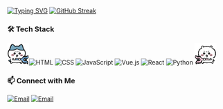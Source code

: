 [![Typing SVG](https://readme-typing-svg.demolab.com?font=Fira+Code&weight=500&size=22&pause=1000&color=DC4189&width=520&height=35&lines=Hi+there%2C+I'm+Cecilia;A+Master's+student+in+Computer+Science++)](https://git.io/typing-svg)
[![GitHub Streak](https://streak-stats.demolab.com?user=xxiixi&theme=bear&hide_border=true&border_radius=15&date_format=M%20j%5B%2C%20Y%5D)](https://git.io/streak-stats)

### 🛠️ Tech Stack
<img src="assets/8_fight.GIF" width="50">![HTML](https://img.shields.io/badge/-HTML5-E34F26?style=flat&logo=html5&logoColor=white)
![CSS](https://img.shields.io/badge/-CSS3-1572B6?style=flat&logo=css3&logoColor=white)
![JavaScript](https://img.shields.io/badge/-JavaScript-F7DF1E?style=flat&logo=javascript&logoColor=black)
![Vue.js](https://img.shields.io/badge/-Vue.js-42b883?style=flat&logo=vue.js&logoColor=white)
![React](https://img.shields.io/badge/-React-61DAFB?style=flat&logo=react&logoColor=black)
![Python](https://img.shields.io/badge/-Python-3776AB?style=flat&logo=python&logoColor=white)
<img src="assets/yiji_fight.GIF" width="50">

### 📫 Connect with Me
[![Email](https://img.shields.io/badge/-Edu%20Email-4285F4?style=flat&logo=googlescholar&logoColor=white)](mailto:xwang3234@garech.edu)
[![Email](https://img.shields.io/badge/-Personal%20Email-D14836?style=flat&logo=gmail&logoColor=white)](mailto:scyxw5@gmail.com)
